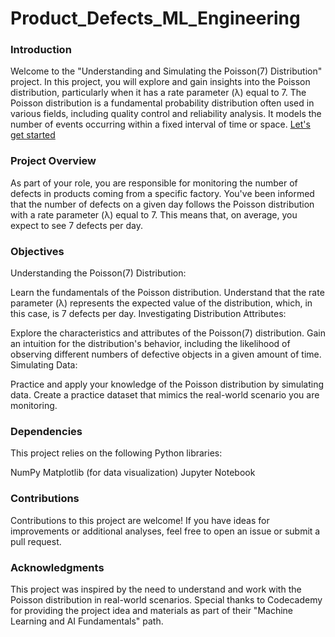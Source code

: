 # Product_Defects_ML_Engineering

### Introduction
Welcome to the "Understanding and Simulating the Poisson(7) Distribution" project. In this project, you will explore and gain insights into the Poisson distribution, particularly when it has a rate parameter (λ) equal to 7. The Poisson distribution is a fundamental probability distribution often used in various fields, including quality control and reliability analysis. It models the number of events occurring within a fixed interval of time or space. [Let's get started](Product_Defects.ipynb)

### Project Overview
As part of your role, you are responsible for monitoring the number of defects in products coming from a specific factory. You've been informed that the number of defects on a given day follows the Poisson distribution with a rate parameter (λ) equal to 7. This means that, on average, you expect to see 7 defects per day.

### Objectives
Understanding the Poisson(7) Distribution:

Learn the fundamentals of the Poisson distribution.
Understand that the rate parameter (λ) represents the expected value of the distribution, which, in this case, is 7 defects per day.
Investigating Distribution Attributes:

Explore the characteristics and attributes of the Poisson(7) distribution.
Gain an intuition for the distribution's behavior, including the likelihood of observing different numbers of defective objects in a given amount of time.
Simulating Data:

Practice and apply your knowledge of the Poisson distribution by simulating data.
Create a practice dataset that mimics the real-world scenario you are monitoring.

### Dependencies
This project relies on the following Python libraries:

NumPy
Matplotlib (for data visualization)
Jupyter Notebook

### Contributions
Contributions to this project are welcome! If you have ideas for improvements or additional analyses, feel free to open an issue or submit a pull request.

### Acknowledgments
This project was inspired by the need to understand and work with the Poisson distribution in real-world scenarios.
Special thanks to Codecademy for providing the project idea and materials as part of their "Machine Learning and AI Fundamentals" path.
